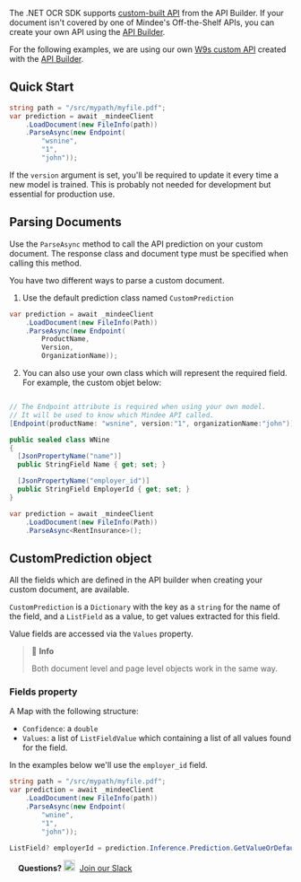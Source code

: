 The .NET OCR SDK supports [custom-built API](https://developers.mindee.com/docs/build-your-first-document-parsing-api) from the API Builder.
If your document isn't covered by one of Mindee's Off-the-Shelf APIs, you can create your own API using the [API Builder](https://developers.mindee.com/docs/overview).

For the following examples, we are using our own [W9s custom API](https://developers.mindee.com/docs/w9-forms-ocr) created with the [API Builder](https://developers.mindee.com/docs/overview).

## Quick Start

```csharp
string path = "/src/mypath/myfile.pdf";
var prediction = await _mindeeClient
    .LoadDocument(new FileInfo(path))
    .ParseAsync(new Endpoint(
        "wsnine",
        "1", 
        "john"));
```

If the `version` argument is set, you'll be required to update it every time a new model is trained.
This is probably not needed for development but essential for production use.

## Parsing Documents
Use the `ParseAsync` method to call the API prediction on your custom document.
The response class and document type must be specified when calling this method.

You have two different ways to parse a custom document.

1. Use the default prediction class named ``CustomPrediction`` 
```csharp
var prediction = await _mindeeClient
    .LoadDocument(new FileInfo(Path))
    .ParseAsync(new Endpoint(
        ProductName,
        Version, 
        OrganizationName));
```

2. You can also use your own class which will represent the required field. For example, the custom objet below:
```csharp

// The Endpoint attribute is required when using your own model.
// It will be used to know which Mindee API called.
[Endpoint(productName: "wsnine", version:"1", organizationName:"john")]

public sealed class WNine
{
  [JsonPropertyName("name")]
  public StringField Name { get; set; }

  [JsonPropertyName("employer_id")]
  public StringField EmployerId { get; set; }
}

var prediction = await _mindeeClient
    .LoadDocument(new FileInfo(Path))
    .ParseAsync<RentInsurance>();
```

## CustomPrediction object
All the fields which are defined in the API builder when creating your custom document, are available.

`CustomPrediction` is a `Dictionary` with the key as a `string` for the name of the field, and a `ListField` as a value, to get values extracted for this field. 

Value fields are accessed via the `Values` property.

> 📘 **Info**
>
> Both document level and page level objects work in the same way.

### Fields property
A Map with the following structure:
* `Confidence`: a `double`
* `Values`: a list of `ListFieldValue` which containing a list of all values found for the field.

In the examples below we'll use the `employer_id` field.

```csharp
string path = "/src/mypath/myfile.pdf";
var prediction = await _mindeeClient
    .LoadDocument(new FileInfo(path))
    .ParseAsync(new Endpoint(
        "wnine",
        "1", 
        "john"));

ListField? employerId = prediction.Inference.Prediction.GetValueOrDefault("employer_id");
```

&nbsp;
&nbsp;
**Questions?**
<img alt="Slack Logo Icon" style="display:inline!important" src="https://files.readme.io/5b83947-Slack.png" width="20" height="20">&nbsp;&nbsp;[Join our Slack](https://slack.mindee.com)
